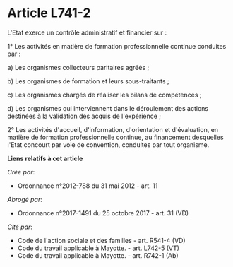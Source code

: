 # Article L741-2

L'Etat exerce un contrôle administratif et financier sur :

1° Les activités en matière de formation professionnelle continue conduites par :

a) Les organismes collecteurs paritaires agréés ;

b) Les organismes de formation et leurs sous-traitants ;

c) Les organismes chargés de réaliser les bilans de compétences ;

d) Les organismes qui interviennent dans le déroulement des actions destinées à la validation des acquis de l'expérience ;

2° Les activités d'accueil, d'information, d'orientation et d'évaluation, en matière de formation professionnelle continue,
au financement desquelles l'Etat concourt par voie de convention, conduites par tout organisme.

**Liens relatifs à cet article**

_Créé par_:

  - Ordonnance n°2012-788 du 31 mai 2012 - art. 11

_Abrogé par_:

  - Ordonnance n°2017-1491 du 25 octobre 2017 - art. 31 (VD)

_Cité par_:

  - Code de l'action sociale et des familles - art. R541-4 (VD)
  - Code du travail applicable à Mayotte. - art. L742-5 (VT)
  - Code du travail applicable à Mayotte. - art. R742-1 (Ab)
